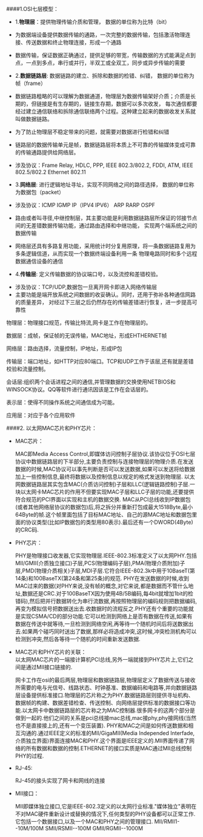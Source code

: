 ####1.OSI七层模型：
* 1.__物理层__：提供物理传输介质和管理， 数据的单位称为比特（bit）

> 
 * 为数据端设备提供数据传输的通路，一次完整的数据传输，包括激活物理连接、传送数据和终止物理连接，形成一个通路
 * 数据传输，保证数据正确通过，提供足够的带宽，传输数据的方式能满足点到点，一点到多点，串行或并行，半双工或全双工，同步或异步传输的需要
  
* 2.__数据链路层__:  数据链路的建立、拆除和数据的检错、纠错， 数据的单位称为帧（frame）

> 
 * 数据链路粗略的可以理解为数据通道，物理层为数据传输架好介质；介质是长期的，但链接是有生存期的，链接生存期，数据可以多次收发，
    每次通信都要经过建立通信联络和拆除通信联络两个过程。这种建立起来的数据收发关系就叫做数据链路。
 * 为了防止物理层不稳定带来的问题，就需要对数据进行检错和纠错
 * 链路层的数据传输单元是帧，数据链路层将本质上不可靠的传输媒体变成可靠的传输通路提供给网络层。
 * 涉及协议：Frame Relay, HDLC, PPP, IEEE 802.3/802.2, FDDI, ATM, IEEE 802.5/802.2 Ethernet 802.11
  
* 3.__网络层__:  进行逻辑地址寻址，实现不同网络之间的路径选择， 数据的单位称为数据包（packet）
  
>
 * 涉及协议：ICMP IGMP IP（IPV4 IPV6） ARP RARP OSPF
 * 路由或者叫寻径,中继控制层，其主要功能是利用数据链路层所保证的邻接节点间的无差错数据传输功能，通过路由选择和中继功能，
     实现两个端系统之间的数据传输
 * 网络层还具有多路复用功能，采用统计时分复用原理，将一条数据链路复用为多条逻辑信道，从而实现一个数据终端设备利用一条
     物理电路同时和多个远程数据通信设备的通信
  
* 4.__传输层__:  定义传输数据的协议端口号，以及流控和差错校验。
  
>
 * 涉及协议：TCP/UDP,数据包一旦离开网卡即进入网络传输层
 * 主要功能是端开放系统之间数据的收妥确认。同时，还用于弥补各种通信网路的质量差异，
     对经过下三层之后仍然存在的传输差错进行恢复，进一步提高可靠性
     
物理层：物理接口规范，传输比特流,网卡是工作在物理层的。

数据层：成帧，保证帧的无误传输，MAC地址，形成EHTHERNET帧

网络层：路由选择，流量控制，IP地址，形成IP包

传输层：端口地址，如HTTP对应80端口。TCP和UDP工作于该层,还有就是差错校验和流量控制。

会话层:组织两个会话进程之间的通信,并管理数据的交换使用NETBIOS和WINSOCK协议。QQ等软件进行通讯因该是工作在会话层的。

表示层：使得不同操作系统之间通信成为可能。

应用层：对应于各个应用软件


####2. 以太网MAC芯片和PHY芯片：
* MAC芯片：

  >
  MAC即Media Access Control,即媒体访问控制子层协议.该协议位于OSI七层协议中数据链路层的下半部分,主要负责控制与连接物理层的物理介质.在发送数据的时候,MAC协议可以事先判断是否可以发送数据,如果可以发送将给数据加上一些控制信息,最终将数据以及控制信息以规定的格式发送到物理层.
  以太网数据链路层其实包含MAC(介质访问控制)子层和LLC(逻辑链路控制)子层.一块以太网卡MAC芯片的作用不但要实现MAC子层和LLC子层的功能,还要提供符合规范的PCI界面以实现和主机的数据交换.
  MAC从PCI总线收到IP数据包(或者其他网络层协议的数据包)后,将之拆分并重新打包成最大1518Byte,最小64Byte的帧.这个帧里面包括了目标MAC地址、自己的源MAC地址和数据包里面的协议类型(比如IP数据包的类型用80表示).最后还有一个DWORD(4Byte)的CRC码.

* PHY芯片：

  >
  PHY是物理接口收发器,它实现物理层.IEEE-802.3标准定义了以太网PHY.包括MII/GMII(介质独立接口)子层,PCS(物理编码子层),PMA(物理介质附加)子层,PMD(物理介质相关)子层,MDI子层.它符合IEEE-802.3k中用于10BaseT(第14条)和100BaseTX(第24条和第25条)的规范.
  PHY在发送数据的时候,收到MAC过来的数据(对PHY来说,没有帧的概念,对它来说,都是数据而不管什么地址,数据还是CRC.对于100BaseTX因为使用4B/5B编码,每4bit就增加1bit的检错码),然后把并行数据转化为串行流数据,再按照物理层的编码规则把数据编码,再变为模拟信号把数据送出去.收数据时的流程反之.PHY还有个重要的功能就是实现CSMA/CD的部分功能.它可以检测到网络上是否有数据在传送,如果有数据在传送中就等待,一旦检测到网络空闲,再等待一个随机时间后将送数据出去.如果两个碰巧同时送出了数据,那样必将造成冲突,这时候,冲突检测机构可以检测到冲突,然后各等待一个随机的时间重新发送数据.
  
* MAC芯片和PHY芯片的关联：   
  以太网MAC芯片的一端接计算机PCI总线,另外一端就接到PHY芯片上,它们之间是通过MII接口链接的.

  >
  网卡工作在osi的最后两层,物理层和数据链路层,物理层定义了数据传送与接收所需要的电与光信号、线路状态、时钟基准、数据编码和电路等,并向数据链路层设备提供标准接口.物理层的芯片称之为PHY.数据链路层则提供寻址机构、数据帧的构建、数据差错检查、传送控制、向网络层提供标准的数据接口等功能.以太网卡中数据链路层的芯片称之为MAC控制器.很多网卡的这两个部分是做到一起的.他们之间的关系是pci总线接mac总线,mac接phy,phy接网线(当然也不是直接接上的,还有一个变压装置).
  PHY和MAC之间是如何传送数据和相互沟通的.通过IEEE定义的标准的MII/GigaMII(Media Independed Interfade,介质独立界面)界面连接MAC和PHY.这个界面是IEEE定义的.MII界面传递了网络的所有数据和数据的控制.ETHERNET的接口实质是MAC通过MII总线控制PHY的过程.
  
* RJ-45:
  
  >
  RJ-45的接头实现了网卡和网线的连接
  
* MII接口：
  
  >
  MII即媒体独立接口,它是IEEE-802.3定义的以太网行业标准."媒体独立"表明在不对MAC硬件重新设计或替换的情况下,任何类型的PHY设备都可以正常工作.它包括一个数据接口,以及一个MAC和PHY之间的管理接口.
  MII/RMII1--10M/100M
  SMII/RSMII--100M
  GMII/RGMII--1000M
